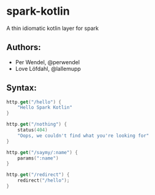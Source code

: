 # spark-kotlin

A thin idiomatic kotlin layer for spark

Authors:
--------
- Per Wendel, @perwendel
- Love Löfdahl, @lallemupp

Syntax:
-------

```kotlin
http.get("/hello") {
    "Hello Spark Kotlin"
}

http.get("/nothing") {
    status(404)
    "Oops, we couldn't find what you're looking for"
}

http.get("/saymy/:name") {
    params(":name")
}

http.get("/redirect") {
    redirect("/hello");
}
```
